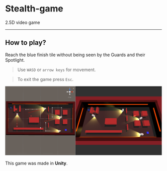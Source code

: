 # Stealth-game
2.5D video game
 
------------------------------------------------------------------------------------------------------------------------------------------
## How to play?

Reach the blue finish tile without being seen by the Guards and their Spotlight.
> Use `WASD` or `arrow keys` for movement.

>To exit the game press `Esc`. 

![](images/Keep-To-The-Shadows.png)

This game was made in **Unity**.
